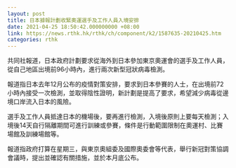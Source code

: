 ```yaml
---
layout: post
title: 日本據報計劃收緊奧運選手及工作人員入境安排
date: 2021-04-25 18:50:42.000000000 +08:00
link: https://news.rthk.hk/rthk/ch/component/k2/1587635-20210425.htm
categories: rthk
---
```


共同社報道，日本政府計劃要求從海外到日本參加東京奧運會的選手及工作人員，從自己地區出境前96小時內，進行兩次新型冠狀病毒檢測。

報道指日本去年12月公布的疫情對策安排，要求到日本參賽的人士，在出境前72小時內接受一次檢測，並取得陰性證明，新計劃是提高了要求，希望減少病毒從邊境口岸流入日本的風險。

選手及工作人員抵達日本的機場後，要再進行檢測，入境後原則上要每天檢測；入境後14天自行隔離期間可進行訓練或參賽，條件是行動範圍限制在奧運村、比賽場館及訓練場館等。

報道指政府打算在星期三，與東京奧組委及國際奧委會等代表，舉行新冠對策協調會議時，提出並確認有關措施，並於本月底公布。
